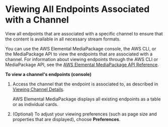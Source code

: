 # Viewing All Endpoints Associated with a Channel<a name="endpoints-view-all"></a>

View all endpoints that are associated with a specific channel to ensure that the content is available in all necessary stream formats\.

You can use the AWS Elemental MediaPackage console, the AWS CLI, or the MediaPackage API to view the endpoints that are associated with a channel\. For information about viewing endpoints through the AWS CLI or MediaPackage API, see the [AWS Elemental MediaPackage API Reference](https://docs.aws.amazon.com/mediapackage/latest/apireference/)\.

**To view a channel's endpoints \(console\)**

1. Access the channel that the endpoint is associated to, as described in [Viewing Channel Details](channels-view.md)\.

   AWS Elemental MediaPackage displays all existing endpoints as a table or as individual cards\. 

1. \(Optional\) To adjust your viewing preferences \(such as page size and properties that are displayed\), choose **Preferences**\. 